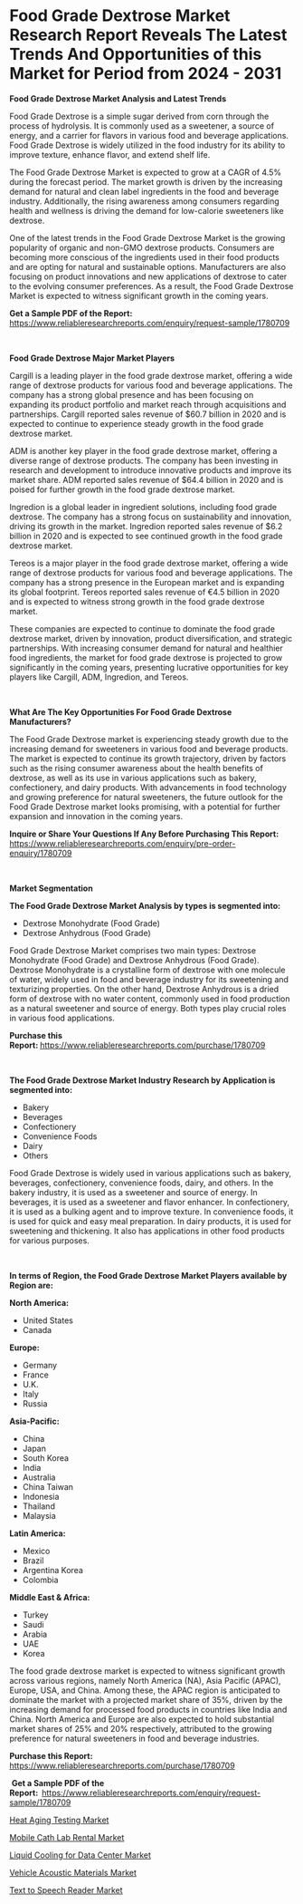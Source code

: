 <p><h1>Food Grade Dextrose Market Research Report Reveals The Latest Trends And Opportunities of this Market for Period from 2024 - 2031</h1></p><p><strong>Food Grade Dextrose Market Analysis and Latest Trends</strong></p>
<p><p>Food Grade Dextrose is a simple sugar derived from corn through the process of hydrolysis. It is commonly used as a sweetener, a source of energy, and a carrier for flavors in various food and beverage applications. Food Grade Dextrose is widely utilized in the food industry for its ability to improve texture, enhance flavor, and extend shelf life.</p><p>The Food Grade Dextrose Market is expected to grow at a CAGR of 4.5% during the forecast period. The market growth is driven by the increasing demand for natural and clean label ingredients in the food and beverage industry. Additionally, the rising awareness among consumers regarding health and wellness is driving the demand for low-calorie sweeteners like dextrose.</p><p>One of the latest trends in the Food Grade Dextrose Market is the growing popularity of organic and non-GMO dextrose products. Consumers are becoming more conscious of the ingredients used in their food products and are opting for natural and sustainable options. Manufacturers are also focusing on product innovations and new applications of dextrose to cater to the evolving consumer preferences. As a result, the Food Grade Dextrose Market is expected to witness significant growth in the coming years.</p></p>
<p><strong>Get a Sample PDF of the Report:&nbsp;</strong> <a href="https://www.reliableresearchreports.com/enquiry/request-sample/1780709">https://www.reliableresearchreports.com/enquiry/request-sample/1780709</a></p>
<p>&nbsp;</p>
<p><strong>Food Grade Dextrose Major Market Players</strong></p>
<p><p>Cargill is a leading player in the food grade dextrose market, offering a wide range of dextrose products for various food and beverage applications. The company has a strong global presence and has been focusing on expanding its product portfolio and market reach through acquisitions and partnerships. Cargill reported sales revenue of $60.7 billion in 2020 and is expected to continue to experience steady growth in the food grade dextrose market.</p><p>ADM is another key player in the food grade dextrose market, offering a diverse range of dextrose products. The company has been investing in research and development to introduce innovative products and improve its market share. ADM reported sales revenue of $64.4 billion in 2020 and is poised for further growth in the food grade dextrose market.</p><p>Ingredion is a global leader in ingredient solutions, including food grade dextrose. The company has a strong focus on sustainability and innovation, driving its growth in the market. Ingredion reported sales revenue of $6.2 billion in 2020 and is expected to see continued growth in the food grade dextrose market.</p><p>Tereos is a major player in the food grade dextrose market, offering a wide range of dextrose products for various food and beverage applications. The company has a strong presence in the European market and is expanding its global footprint. Tereos reported sales revenue of €4.5 billion in 2020 and is expected to witness strong growth in the food grade dextrose market.</p><p>These companies are expected to continue to dominate the food grade dextrose market, driven by innovation, product diversification, and strategic partnerships. With increasing consumer demand for natural and healthier food ingredients, the market for food grade dextrose is projected to grow significantly in the coming years, presenting lucrative opportunities for key players like Cargill, ADM, Ingredion, and Tereos.</p></p>
<p>&nbsp;</p>
<p><strong>What Are The Key Opportunities For Food Grade Dextrose Manufacturers?</strong></p>
<p><p>The Food Grade Dextrose market is experiencing steady growth due to the increasing demand for sweeteners in various food and beverage products. The market is expected to continue its growth trajectory, driven by factors such as the rising consumer awareness about the health benefits of dextrose, as well as its use in various applications such as bakery, confectionery, and dairy products. With advancements in food technology and growing preference for natural sweeteners, the future outlook for the Food Grade Dextrose market looks promising, with a potential for further expansion and innovation in the coming years.</p></p>
<p><strong>Inquire or Share Your Questions If Any Before Purchasing This Report:</strong> <a href="https://www.reliableresearchreports.com/enquiry/pre-order-enquiry/1780709">https://www.reliableresearchreports.com/enquiry/pre-order-enquiry/1780709</a></p>
<p>&nbsp;</p>
<p><strong>Market Segmentation</strong></p>
<p><strong>The Food Grade Dextrose Market Analysis by types is segmented into:</strong></p>
<p><ul><li>Dextrose Monohydrate (Food Grade)</li><li>Dextrose Anhydrous (Food Grade)</li></ul></p>
<p><p>Food Grade Dextrose Market comprises two main types: Dextrose Monohydrate (Food Grade) and Dextrose Anhydrous (Food Grade). Dextrose Monohydrate is a crystalline form of dextrose with one molecule of water, widely used in food and beverage industry for its sweetening and texturizing properties. On the other hand, Dextrose Anhydrous is a dried form of dextrose with no water content, commonly used in food production as a natural sweetener and source of energy. Both types play crucial roles in various food applications.</p></p>
<p><strong>Purchase this Report:&nbsp;</strong><a href="https://www.reliableresearchreports.com/purchase/1780709">https://www.reliableresearchreports.com/purchase/1780709</a></p>
<p>&nbsp;</p>
<p><strong>The Food Grade Dextrose Market Industry Research by Application is segmented into:</strong></p>
<p><ul><li>Bakery</li><li>Beverages</li><li>Confectionery</li><li>Convenience Foods</li><li>Dairy</li><li>Others</li></ul></p>
<p><p>Food Grade Dextrose is widely used in various applications such as bakery, beverages, confectionery, convenience foods, dairy, and others. In the bakery industry, it is used as a sweetener and source of energy. In beverages, it is used as a sweetener and flavor enhancer. In confectionery, it is used as a bulking agent and to improve texture. In convenience foods, it is used for quick and easy meal preparation. In dairy products, it is used for sweetening and thickening. It also has applications in other food products for various purposes.</p></p>
<p>&nbsp;</p>
<p><strong>In terms of Region, the Food Grade Dextrose Market Players available by Region are:</strong></p>
<p>
    <p> <strong> North America: </strong>
        <ul>
            <li>United States</li>
            <li>Canada</li>
        </ul>
        </p> 
    <p> <strong> Europe: </strong>
        <ul>
            <li>Germany</li>
            <li>France</li>
            <li>U.K.</li>
            <li>Italy</li>
            <li>Russia</li>
        </ul>
        </p> 
    <p> <strong> Asia-Pacific: </strong>
        <ul>
            <li>China</li>
            <li>Japan</li>
            <li>South Korea</li>
            <li>India</li>
            <li>Australia</li>
            <li>China Taiwan</li>
            <li>Indonesia</li>
            <li>Thailand</li>
            <li>Malaysia</li>
        </ul>
        </p> 
    <p> <strong> Latin America: </strong>
        <ul>
            <li>Mexico</li>
            <li>Brazil</li>
            <li>Argentina Korea</li>
            <li>Colombia</li>
        </ul>
        </p> 
    <p> <strong> Middle East & Africa: </strong>
        <ul>
            <li>Turkey</li>
            <li>Saudi</li>
            <li>Arabia</li>
            <li>UAE</li>
            <li>Korea</li>
        </ul>
    </p>
    </p>
<p><p>The food grade dextrose market is expected to witness significant growth across various regions, namely North America (NA), Asia Pacific (APAC), Europe, USA, and China. Among these, the APAC region is anticipated to dominate the market with a projected market share of 35%, driven by the increasing demand for processed food products in countries like India and China. North America and Europe are also expected to hold substantial market shares of 25% and 20% respectively, attributed to the growing preference for natural sweeteners in food and beverage industries.</p></p>
<p><strong>Purchase this Report: </strong><a href="https://www.reliableresearchreports.com/purchase/1780709">https://www.reliableresearchreports.com/purchase/1780709</a></p>
<p>&nbsp;<strong>Get a Sample PDF of the Report:&nbsp;&nbsp;</strong><a href="https://www.reliableresearchreports.com/enquiry/request-sample/1780709">https://www.reliableresearchreports.com/enquiry/request-sample/1780709</a></p>
<p><strong></strong></p>
<p><p><a href="https://medium.com/@bethelokon998/heat-aging-testing-market-furnishes-information-on-market-share-market-trends-and-market-growth-fd02eb8ff71d">Heat Aging Testing Market</a></p><p><a href="https://medium.com/@paulmcglynn6456/decoding-mobile-cath-lab-rental-market-metrics-market-share-trends-and-growth-patterns-db5a5a394032">Mobile Cath Lab Rental Market</a></p><p><a href="https://github.com/arionmp/Market-Research-Report-List-2/blob/main/liquid-cooling-for-data-center-market.md">Liquid Cooling for Data Center Market</a></p><p><a href="https://github.com/pgtimber/Market-Research-Report-List-1/blob/main/vehicle-acoustic-materials-market.md">Vehicle Acoustic Materials Market</a></p><p><a href="https://medium.com/@bethelokon998/analyzing-text-to-speech-reader-market-global-industry-perspective-and-forecast-2024-to-2031-55cb7fc43507">Text to Speech Reader Market</a></p></p>